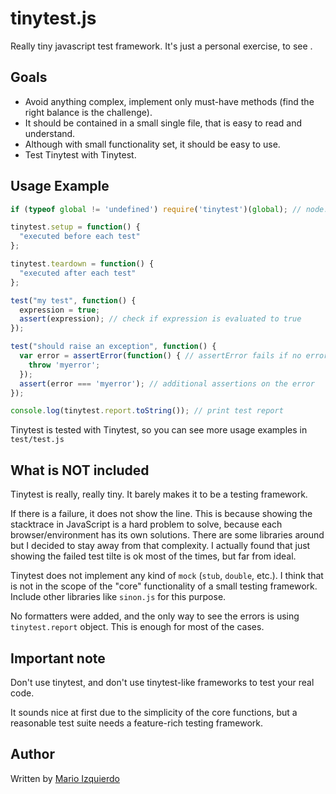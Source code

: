 tinytest.js
===========

Really tiny javascript test framework.
It's just a personal exercise, to see .

## Goals ##

 * Avoid anything complex, implement only must-have methods (find the right balance is the challenge).
 * It should be contained in a small single file, that is easy to read and understand.
 * Although with small functionality set, it should be easy to use.
 * Test Tinytest with Tinytest.

## Usage Example ##

```javascript
if (typeof global != 'undefined') require('tinytest')(global); // node.js (CommonJS) only, in a browser just run tinytest.js script before

tinytest.setup = function() {
  "executed before each test"
};

tinytest.teardown = function() {
  "executed after each test"
};

test("my test", function() {
  expression = true;
  assert(expression); // check if expression is evaluated to true
});

test("should raise an exception", function() {
  var error = assertError(function() { // assertError fails if no error was thrown
    throw 'myerror';
  });
  assert(error === 'myerror'); // additional assertions on the error
});

console.log(tinytest.report.toString()); // print test report

```

Tinytest is tested with Tinytest, so you can see more usage examples in `test/test.js`

## What is NOT included ##

Tinytest is really, really tiny. It barely makes it to be a testing framework.

If there is a failure, it does not show the line. This is because showing the stacktrace in JavaScript is a hard problem to solve, because each browser/environment has its own solutions. There are some libraries around but I decided to stay away from that complexity. I actually found that just showing the failed test tilte is ok most of the times, but far from ideal.

Tinytest does not implement any kind of `mock` (`stub`, `double`, etc.). I think that is not in the scope of the "core" functionality of a small testing framework. Include other libraries like `sinon.js` for this purpose.

No formatters were added, and the only way to see the errors is using `tinytest.report` object. This is enough for most of the cases.

## Important note ##

Don't use tinytest, and don't use tinytest-like frameworks to test your real code.

It sounds nice at first due to the simplicity of the core functions, but a reasonable test suite needs a feature-rich testing framework.

## Author ##

Written by [Mario Izquierdo](https://github.com/marioizquierdo)